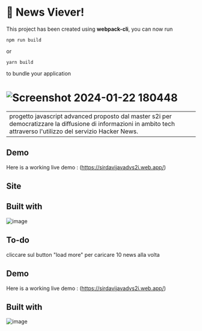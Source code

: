 # 🚀 News Viever!

This project has been created using **webpack-cli**, you can now run

```
npm run build
```

or

```
yarn build
```

to bundle your application

# ![Screenshot 2024-01-22 180448](https://github.com/DavideSiracusano/JavaScript-Advanced---Information/assets/152174921/4750ef15-944b-4afa-b0b1-e24057cb3d86)



<table>
<tr>
<td>
  progetto javascript advanced proposto dal master s2i per democratizzare la diffusione di informazioni in ambito tech attraverso l'utilizzo del servizio Hacker News.
</td>
</tr>
</table>


## Demo
Here is a working live demo :  (https://sirdavijavadvs2i.web.app/)


## Site




## Built with 
![image](https://github.com/DavideSiracusano/counter/assets/152174921/c163d8b0-e2ba-4ce0-abaf-302467b2341f)







## To-do
cliccare sul button "load more" per caricare 10 news alla volta




## Demo
Here is a working live demo :  (https://sirdavijavadvs2i.web.app/)







## Built with 
![image](https://github.com/DavideSiracusano/counter/assets/152174921/c163d8b0-e2ba-4ce0-abaf-302467b2341f)









